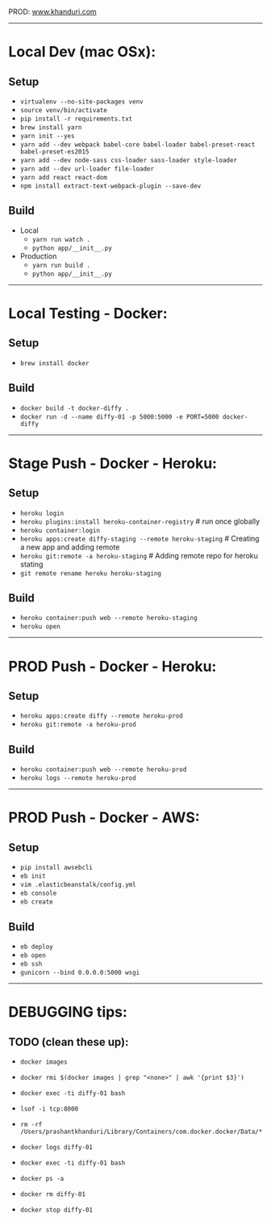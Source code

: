 PROD: www.khanduri.com

------------------------------
# Local Dev (mac OSx):

## Setup
 - `virtualenv --no-site-packages venv`
 - `source venv/bin/activate`
 - `pip install -r requirements.txt`
 - `brew install yarn`
 - `yarn init --yes`
 - `yarn add --dev webpack babel-core babel-loader babel-preset-react babel-preset-es2015`
 - `yarn add --dev node-sass css-loader sass-loader style-loader`
 - `yarn add --dev url-loader file-loader`
 - `yarn add react react-dom`
 - `npm install extract-text-webpack-plugin --save-dev`

## Build
 - Local
    - `yarn run watch .`
    - `python app/__init__.py`
 - Production
    - `yarn run build .`
    - `python app/__init__.py`


------------------------------
# Local Testing - Docker:

## Setup
 - `brew install docker`

## Build
 - `docker build -t docker-diffy .`
 - `docker run -d --name diffy-01 -p 5000:5000 -e PORT=5000 docker-diffy`


------------------------------
# Stage Push - Docker - Heroku:

## Setup
 - `heroku login`
 - `heroku plugins:install heroku-container-registry`              # run once globally
 - `heroku container:login`
 - `heroku apps:create diffy-staging --remote heroku-staging`   # Creating a new app and adding remote
 - `heroku git:remote -a heroku-staging`                           # Adding remote repo for heroku stating
 - `git remote rename heroku heroku-staging`

## Build
 - `heroku container:push web --remote heroku-staging`
 - `heroku open`


------------------------------
# PROD Push - Docker - Heroku:

## Setup
 - `heroku apps:create diffy --remote heroku-prod`
 - `heroku git:remote -a heroku-prod`

## Build
 - `heroku container:push web --remote heroku-prod`
 - `heroku logs --remote heroku-prod`


------------------------------
# PROD Push - Docker - AWS:

## Setup
 - `pip install awsebcli`
 - `eb init`
 - `vim .elasticbeanstalk/config.yml`
 - `eb console`
 - `eb create`

## Build
 - `eb deploy`
 - `eb open`
 - `eb ssh`
 - `gunicorn --bind 0.0.0.0:5000 wsgi`


------------------------------
# DEBUGGING tips:

## TODO (clean these up):
 - `docker images`
 - `docker rmi $(docker images | grep "<none>" | awk '{print $3}')`
 - `docker exec -ti diffy-01 bash`
 - `lsof -i tcp:8000`
 - `rm -rf /Users/prashantkhanduri/Library/Containers/com.docker.docker/Data/*`
 - `docker logs diffy-01`
 - `docker exec -ti diffy-01 bash`

 - `docker ps -a`
 - `docker rm diffy-01`
 - `docker stop diffy-01`
